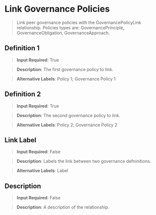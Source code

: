 # Link Governance Policies
>	Link peer governance policies with the GovernancePolicyLink relationship. Policies types are: GovernancePrinciple, GovernanceObligation, GovernanceApproach.

## Definition 1
>	**Input Required**: True

>	**Description**: The  first governance policy to link.

>	**Alternative Labels**: Policy 1; Governance Policy 1


## Definition 2
>	**Input Required**: True

>	**Description**: The  second governance policy to link.

>	**Alternative Labels**: Policy 2; Governance Policy 2


## Link Label
>	**Input Required**: False

>	**Description**: Labels the link between two governance defninitions.

>	**Alternative Labels**: Label


## Description
>	**Input Required**: False

>	**Description**: A description of the relationship.

